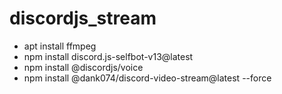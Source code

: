 # discordjs_stream

* apt install ffmpeg
* npm install discord.js-selfbot-v13@latest
* npm install @discordjs/voice
* npm install @dank074/discord-video-stream@latest --force
